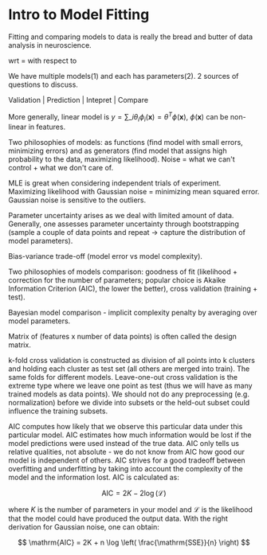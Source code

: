 # Intro to Model Fitting

Fitting and comparing models to data is really the bread and butter of data analysis in neuroscience.

wrt = with respect to

We have multiple models(1) and each has parameters(2). 2 sources of questions to discuss.

Validation | Prediction | Intepret | Compare

More generally, linear model is $y = \sum\_{i} \theta_i \phi_i (\mathbf{x}) = \theta^{T}\phi (\mathbf{x})$, $\phi (\mathbf{x})$ can be non-linear in features.

Two philosophies of models: as functions (find model with small errors, minimizing errors) and as generators (find model that assigns high probability to the data, maximizing likelihood). Noise = what we can't control + what we don't care of.

MLE is great when considering independent trials of experiment. Maximizing likelihood with Gaussian noise = minimizing mean squared error. Gaussian noise is sensitive to the outliers.

Parameter uncertainty arises as we deal with limited amount of data. Generally, one assesses parameter uncertainty through bootstrapping (sample a couple of data points and repeat -> capture the distribution of model parameters).

Bias-variance trade-off (model error vs model complexity).

Two philosophies of models comparison: goodness of fit (likelihood + correction for the number of parameters; popular choice is Akaike Information Criterion (AIC), the lower the better), cross validation (training + test).

Bayesian model comparison - implicit complexity penalty by averaging over model parameters.

Matrix of (features x number of data points) is often called the design matrix.

k-fold cross validation is constructed as division of all points into k clusters and holding each cluster as test set (all others are merged into train). The same folds for different models. Leave-one-out cross validation is the extreme type where we leave one point as test (thus we will have as many trained models as data points). We should not do any preprocessing (e.g. normalization) before we divide into subsets or the held-out subset could influence the training subsets.

AIC computes how likely that we observe this particular data under this particular model. AIC estimates how much information would be lost if the model predictions were used instead of the true data. AIC only tells us relative qualities, not absolute - we do not know from AIC how good our model is independent of others. AIC strives for a good tradeoff between overfitting and underfitting by taking into account the complexity of the model and the information lost. AIC is calculated as:

$$
\mathrm{AIC} = 2K - 2 \log(\mathcal{L})
$$

where $K$ is the number of parameters in your model and $\mathcal{L}$ is the likelihood that the model could have produced the output data. With the right derivation for Gaussian noise, one can obtain:

$$
\mathrm{AIC} = 2K + n \log \left( \frac{\mathrm{SSE}}{n} \right)
$$
